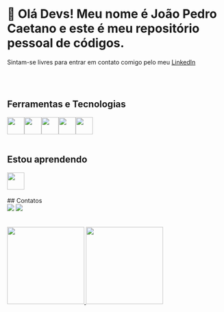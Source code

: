 <h1>👋 Olá Devs! Meu nome é João Pedro Caetano e este é meu repositório pessoal de códigos. </h1>

<p> Sintam-se livres para entrar em contato comigo pelo meu <a href="https://www.linkedin.com/in/caetanojpo/" target="_blank">LinkedIn</a>  </p> 
<br>
<br>
<h2> Ferramentas e Tecnologias </h2>

<img src="https://cdn.jsdelivr.net/gh/devicons/devicon/icons/javascript/javascript-original.svg" width="40" height="40"/><img src="https://cdn.jsdelivr.net/gh/devicons/devicon/icons/nodejs/nodejs-original.svg" width="40" height="40"/><img src="https://cdn.jsdelivr.net/gh/devicons/devicon/icons/typescript/typescript-original.svg" width="40" height="40"/><img src="https://cdn.jsdelivr.net/gh/devicons/devicon/icons/react/react-original.svg" width="40" height="40"/><img src="https://cdn.jsdelivr.net/gh/devicons/devicon/icons/csharp/csharp-original.svg" width="40" height="40"/>
<br>
<br>
## Estou aprendendo

<img src="https://cdn.jsdelivr.net/gh/devicons/devicon/icons/vuejs/vuejs-original.svg" width="40" height="40"/>
<br>
<br>
## Contatos

<div>
<a href = "mailto:caetanojpo@gmail.com"><img src="https://img.shields.io/badge/Gmail-D14836?style=for-the-badge&logo=gmail&logoColor=white" target="_blank"></a>
<a href="https://www.linkedin.com/in/caetanojpo/" target="_blank"><img src="https://img.shields.io/badge/-LinkedIn-%230077B5?style=for-the-badge&logo=linkedin&logoColor=white" target="_blank"></a>   
</div>
<br>
<br>
<div>
<a href="https://github.com/caetanojpo">
<img height="180em" src="https://github-readme-stats.vercel.app/api/top-langs/?username=caetanojpo&layout=compact&langs_count=7&theme=dracula"/>
<img height="180em" src="https://github-readme-stats.vercel.app/api?username=caetanojpo&show_icons=true&theme=dracula&include_all_commits=true&count_private=true"/>
</div>
